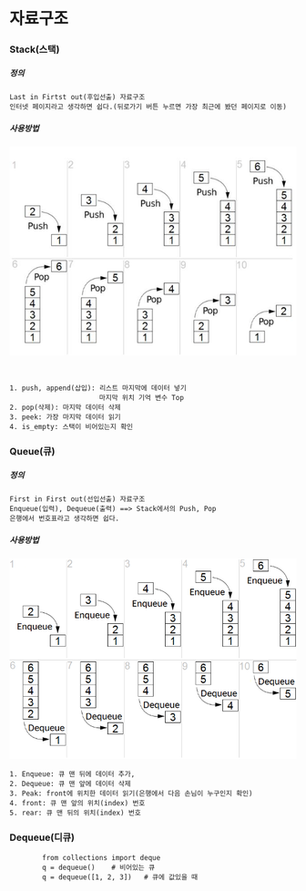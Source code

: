 # 자료구조

### Stack(스택)



##### 정의
	Last in Firtst out(후입선출) 자료구조
	인터넷 페이지라고 생각하면 쉽다.(뒤로가기 버튼 누르면 가장 최근에 봤던 페이지로 이동)



##### 사용방법

![ex_screenshot](./img/stack.jpg)

​	

	1. push, append(삽입): 리스트 마지막에 데이터 넣기 
						  마지막 위치 기억 변수 Top
	2. pop(삭제): 마지막 데이터 삭제 
	3. peek: 가장 마지막 데이터 읽기
	4. is_empty: 스택이 비어있는지 확인








### Queue(큐)



##### 정의
	First in First out(선입선출) 자료구조
	Enqueue(입력), Dequeue(출력) ==> Stack에서의 Push, Pop
	은행에서 번호표라고 생각하면 쉽다.

##### 사용방법

![ex_screenshot](./img/Queue.Png)


	1. Enqueue: 큐 맨 뒤에 데이터 추가, 
	2. Dequeue: 큐 맨 앞에 데이터 삭제
	3. Peak: front에 위치한 데이터 읽기(은행에서 다음 손님이 누구인지 확인)
	4. front: 큐 맨 앞의 위치(index) 번호
	5. rear: 큐 맨 뒤의 위치(index) 번호







### Dequeue(디큐)
			from collections import deque
			q = dequeue()    # 비어있는 큐
	        q = dequeue([1, 2, 3])   # 큐에 값있을 때

